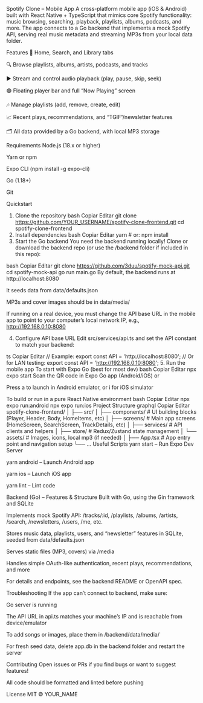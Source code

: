 Spotify Clone – Mobile App
A cross-platform mobile app (iOS & Android) built with React Native + TypeScript that mimics core Spotify functionality: music browsing, searching, playback, playlists, albums, podcasts, and more.
The app connects to a Go backend that implements a mock Spotify API, serving real music metadata and streaming MP3s from your local data folder.

Features
🎵 Home, Search, and Library tabs

🔍 Browse playlists, albums, artists, podcasts, and tracks

▶️ Stream and control audio playback (play, pause, skip, seek)

🟢 Floating player bar and full “Now Playing” screen

🎶 Manage playlists (add, remove, create, edit)

📈 Recent plays, recommendations, and “TGIF”/newsletter features

🗂️ All data provided by a Go backend, with local MP3 storage

Requirements
Node.js (18.x or higher)

Yarn or npm

Expo CLI (npm install -g expo-cli)

Go (1.18+)

Git

Quickstart
1. Clone the repository
bash
Copiar
Editar
git clone https://github.com/YOUR_USERNAME/spotify-clone-frontend.git
cd spotify-clone-frontend
2. Install dependencies
bash
Copiar
Editar
yarn        # or: npm install
3. Start the Go backend
You need the backend running locally!
Clone or download the backend repo (or use the /backend folder if included in this repo):

bash
Copiar
Editar
git clone https://github.com/3duu/spotify-mock-api.git
cd spotify-mock-api
go run main.go
By default, the backend runs at http://localhost:8080

It seeds data from data/defaults.json

MP3s and cover images should be in data/media/

If running on a real device, you must change the API base URL in the mobile app to point to your computer’s local network IP, e.g., http://192.168.0.10:8080

4. Configure API base URL
Edit src/services/api.ts and set the API constant to match your backend:

ts
Copiar
Editar
// Example:
export const API = 'http://localhost:8080';
// Or for LAN testing:
export const API = 'http://192.168.0.10:8080';
5. Run the mobile app
To start with Expo Go (best for most dev)
bash
Copiar
Editar
npx expo start
Scan the QR code in Expo Go app (Android/iOS) or

Press a to launch in Android emulator, or i for iOS simulator

To build or run in a pure React Native environment
bash
Copiar
Editar
npx expo run:android
npx expo run:ios
Project Structure
graphql
Copiar
Editar
spotify-clone-frontend/
│
├── src/
│   ├── components/       # UI building blocks (Player, Header, Body, HomeItems, etc)
│   ├── screens/          # Main app screens (HomeScreen, SearchScreen, TrackDetails, etc)
│   ├── services/         # API clients and helpers
│   ├── store/            # Redux/Zustand state management
│   └── assets/           # Images, icons, local mp3 (if needed)
│
├── App.tsx               # App entry point and navigation setup
└── ...
Useful Scripts
yarn start – Run Expo Dev Server

yarn android – Launch Android app

yarn ios – Launch iOS app

yarn lint – Lint code

Backend (Go) – Features & Structure
Built with Go, using the Gin framework and SQLite

Implements mock Spotify API: /tracks/:id, /playlists, /albums, /artists, /search, /newsletters, /users, /me, etc.

Stores music data, playlists, users, and “newsletter” features in SQLite, seeded from data/defaults.json

Serves static files (MP3, covers) via /media

Handles simple OAuth-like authentication, recent plays, recommendations, and more

For details and endpoints, see the backend README or OpenAPI spec.

Troubleshooting
If the app can’t connect to backend, make sure:

Go server is running

The API URL in api.ts matches your machine’s IP and is reachable from device/emulator

To add songs or images, place them in /backend/data/media/

For fresh seed data, delete app.db in the backend folder and restart the server

Contributing
Open issues or PRs if you find bugs or want to suggest features!

All code should be formatted and linted before pushing

License
MIT © YOUR_NAME
